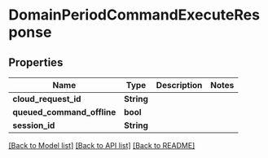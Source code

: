 # DomainPeriodCommandExecuteResponse

## Properties

Name | Type | Description | Notes
------------ | ------------- | ------------- | -------------
**cloud_request_id** | **String** |  | 
**queued_command_offline** | **bool** |  | 
**session_id** | **String** |  | 

[[Back to Model list]](../README.md#documentation-for-models) [[Back to API list]](../README.md#documentation-for-api-endpoints) [[Back to README]](../README.md)


